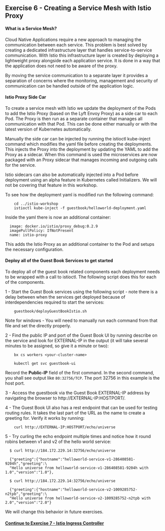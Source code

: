 ## Exercise 6 - Creating a Service Mesh with Istio Proxy

#### What is a Service Mesh?

Cloud Native Applications require a new approach to managing the communication between each service.  This problem is best solved by creating a dedicated infrastructure layer that handles service-to-service communication. With Istio this infrastructure layer is created by deploying a lightweight proxy alongside each application service.  It is done in a way that the application does not need to be aware of the proxy.

By moving the service communication to a separate layer it provides a separation of concerns where the monitoring, management and security of communication can be handled outside of the application logic.

#### Istio Proxy Side Car

To create a service mesh with Istio we update the deployment of the Pods to add the Istio Proxy (based on the Lyft Envoy Proxy) as a side car to each Pod.  The Proxy is then run as a separate container that manages all communication with that Pod.  This can be done either manually or with the latest version of Kubernetes automatically.

Manually the side car can be injected by running the istioctl kube-inject command which modifies the yaml file before creating the deployments.  This injects the Proxy into the deployment by updating the YAML to add the Proxy as a sidecar.  When this command is used the microservices are now packaged with an Proxy sidecar that manages incoming and outgoing calls for the service.  

Istio sidecars can also be automatically injected into a Pod before deployment using an alpha feature in Kubernetes called Initializers.  We will not be covering that feature in this workshop.

To see how the deployment yaml is modified run the following command:

```
    cd ../istio-workshop
    istioctl kube-inject -f guestbook/helloworld-deployment.yaml
```

Inside the yaml there is now an additional container:

```
  image: docker.io/istio/proxy_debug:0.2.9
  imagePullPolicy: IfNotPresent
  name: istio-proxy
```

This adds the Istio Proxy as an additional container to the Pod and setups the necessary configuration.

#### Deploy all of the Guest Book Services to get started

To deploy all of the guest book related components each deployment needs to be wrapped with a call to istioctl.  The following script does this for each of the components.

1 - Start the Guest Book services using the following script - note there is a delay between when the services get deployed because of interdependencies required to start the services:

```
    guestbook/deployGuestBookIstio.sh
```

Note for windows -  You will need to manually run each command from that file and set the directly properly.

2 - Find the public IP and port of the Guest Book UI by running describe on the service and look for EXTERNAL-IP in the output (it will take several minutes to be assigned, so give it a minute or two):

```
    bx cs workers <your-cluster-name>
    
    kubectl get svc guestbook-ui
```
Record the <b>Public-IP</b> field of the first command. In the second command, you shall see output like `80:32756/TCP`. The port 32756 in this example is the host port.

3 - Access the guestbook via the Guest Book EXTERNAL-IP address by navigating the browser to http://EXTERNAL-IP:HOSTPORT/.

4 - The Guest Book UI also has a rest endpoint that can be used for testing routing rules.  It takes the last part of the URL as the name to create a greeting for.  Verify it works by running:

```
    curl http://EXTERNAL-IP:HOSTPORT/echo/universe
```

5 - Try curling the echo endpoint multiple times and notice how it round robins between v1 and v2 of the hello world service:

```
  $ curl http://184.172.229.14:32756/echo/universe

  {"greeting":{"hostname":"helloworld-service-v1-286408581-9204h","greeting":\
  "Hello universe from helloworld-service-v1-286408581-9204h with 1.0","version":"1.0"},

  $ curl http://184.172.229.14:32756/echo/universe

  {"greeting":{"hostname":"helloworld-service-v2-1009285752-n2tpb","greeting":\
  "Hello universe from helloworld-service-v2-1009285752-n2tpb with 2.0","version":"2.0"}

```

We will change this behavior in future exercises.

#### [Continue to Exercise 7 - Istio Ingress Controller](../exercise-7/README.md)
